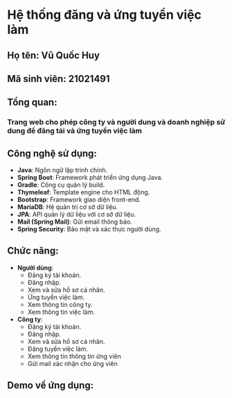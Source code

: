 # Hệ thống đăng và ứng tuyển việc làm
## Họ tên: Vũ Quốc Huy
## Mã sinh viên: 21021491
## Tổng quan: 
### Trang web cho phép công ty và người dung và doanh nghiệp sử dung để đăng tải và ứng tuyển việc làm
## Công nghệ sử dụng:
- **Java**: Ngôn ngữ lập trình chính.
- **Spring Boot**: Framework phát triển ứng dụng Java.
- **Gradle**: Công cụ quản lý build.
- **Thymeleaf**: Template engine cho HTML động.
- **Bootstrap**: Framework giao diện front-end.
- **MariaDB**: Hệ quản trị cơ sở dữ liệu.
- **JPA**: API quản lý dữ liệu với cơ sở dữ liệu.
- **Mail (Spring Mail)**: Gửi email thông báo.
- **Spring Security**: Bảo mật và xác thực người dùng.
## Chức năng:
- **Người dùng**: 
  - Đăng ký tài khoản.
  - Đăng nhập.
  - Xem và sửa hồ sơ cá nhân.
  - Ứng tuyển việc làm.
  - Xem thông tin công ty.
  - Xem thông tin việc làm.
- **Công ty**:
  - Đăng ký tài khoản.
  - Đăng nhập.
  - Xem và sửa hồ sơ cá nhân.
  - Đăng tuyển việc làm.
  - Xem thông tin thông tin ứng viên
  - Gửi mail xác nhận cho ứng viên
## Demo về ứng dụng: